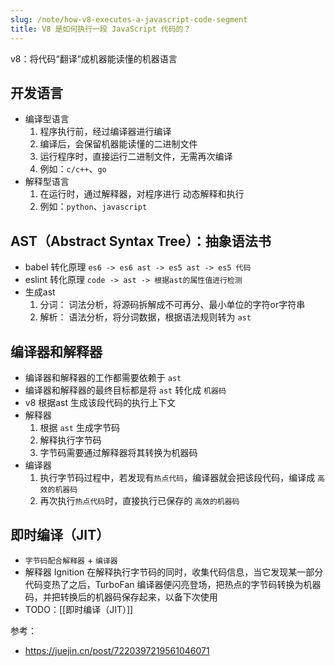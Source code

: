 ```yaml
---
slug: /note/how-v8-executes-a-javascript-code-segment
title: V8 是如何执行一段 JavaScript 代码的？
---
```


v8：将代码“翻译”成机器能读懂的机器语言

## 开发语言
- 编译型语言
	1. 程序执行前，经过编译器进行编译
	2. 编译后，会保留机器能读懂的二进制文件
	3. 运行程序时，直接运行二进制文件，无需再次编译
	4. 例如：`c/c++`、`go`
- 解释型语言
	1. 在运行时，通过解释器，对程序进行 动态解释和执行
	2. 例如：`python`、`javascript`

## AST（Abstract Syntax Tree）：抽象语法书
- babel 转化原理
	`es6 -> es6 ast -> es5 ast -> es5 代码`
- eslint 转化原理
	`code -> ast -> 根据ast的属性值进行检测`
- 生成ast
	1. 分词： 词法分析，将源码拆解成不可再分、最小单位的字符or字符串
	2. 解析： 语法分析，将分词数据，根据语法规则转为 `ast`

## 编译器和解释器
- 编译器和解释器的工作都需要依赖于 `ast`
- 编译器和解释器的最终目标都是将 `ast` 转化成 `机器码`
- v8 根据ast 生成该段代码的执行上下文
- 解释器
	1. 根据 `ast` 生成字节码
	2. 解释执行字节码
	3. 字节码需要通过解释器将其转换为机器码
- 编译器
	1. 执行字节码过程中，若发现有`热点代码`，编译器就会把该段代码，编译成 `高效的机器码`
	2. 再次执行`热点代码`时，直接执行已保存的  `高效的机器码`

## 即时编译（JIT）
- `字节码配合解释器` + `编译器`
- 解释器 Ignition 在解释执行字节码的同时，收集代码信息，当它发现某一部分代码变热了之后，TurboFan 编译器便闪亮登场，把热点的字节码转换为机器码，并把转换后的机器码保存起来，以备下次使用
- TODO：[[即时编译（JIT）]]


参考：
- https://juejin.cn/post/7220397219561046071
